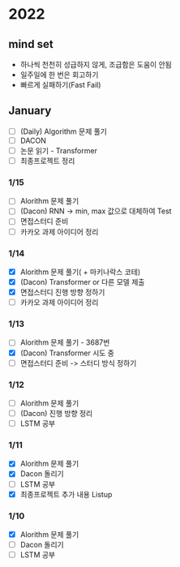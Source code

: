 # 2022

## **mind set**
- 하나씩 천천히 성급하지 않게, 조급함은 도움이 안됨
- 일주일에 한 번은 회고하기
- 빠르게 실패하기(Fast Fail)

## January

- [ ] (Daily) Algorithm 문제 풀기
- [ ] DACON
- [ ] 논문 읽기 - Transformer
- [ ] 최종프로젝트 정리

### 1/15

- [ ] Alorithm 문제 풀기
- [ ] (Dacon) RNN -> min, max 값으로 대체하여 Test
- [ ] 면접스터디 준비
- [ ] 카카오 과제 아이디어 정리

### 1/14

- [X] Alorithm 문제 풀기( + 마키나락스 코테)
- [X] (Dacon) Transformer or 다른 모델 제출
- [X] 면접스터디 진행 방향 정하기
- [ ] 카카오 과제 아이디어 정리

### 1/13

- [ ] Alorithm 문제 풀기 - 3687번
- [x] (Dacon) Transformer 시도 중
- [ ] 면접스터디 준비 -> 스터디 방식 정하기

### 1/12

- [ ] Alorithm 문제 풀기
- [ ] (Dacon) 진행 방향 정리
- [ ] LSTM 공부

### 1/11

- [x] Alorithm 문제 풀기
- [x] Dacon 돌리기
- [ ] LSTM 공부
- [x] 최종프로젝트 추가 내용 Listup

### 1/10

- [x] Alorithm 문제 풀기
- [ ] Dacon 돌리기
- [ ] LSTM 공부